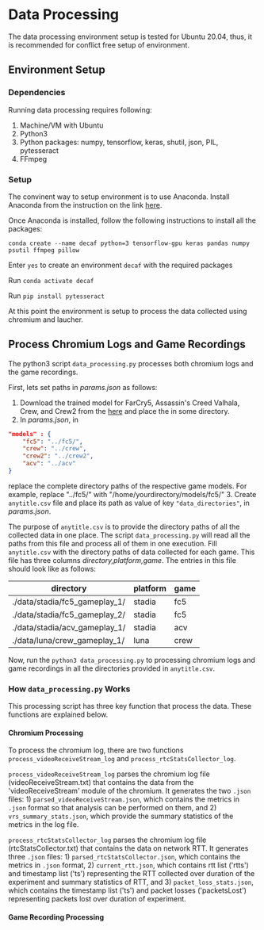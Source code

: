 # Data Processing

The data processing environment setup is tested for Ubuntu 20.04, thus, it is recommended for conflict free setup of environment.

## Environment Setup

### Dependencies
Running data processing requires following:
1. Machine/VM with Ubuntu 
2. Python3
3. Python packages: numpy, tensorflow, keras, shutil, json, PIL, pytesseract
4. FFmpeg

### Setup

The convinent way to setup environment is to use Anaconda. Install Anaconda from the instruction on the link [here](https://www.digitalocean.com/community/tutorials/how-to-install-the-anaconda-python-distribution-on-ubuntu-20-04).

Once Anaconda is installed, follow the following instructions to install all the packages:

`conda create --name decaf python=3 tensorflow-gpu keras pandas numpy psutil ffmpeg pillow`

Enter `yes` to create an environment `decaf` with the required packages

Run `conda activate decaf`

Run `pip install pytesseract`

At this point the environment is setup to process the data collected using chromium and laucher.


## Process Chromium Logs and Game Recordings

The python3 script `data_processing.py` processes both chromium logs and the game recordings. 

First, lets set paths in _params.json_ as follows:
1. Download the trained model for FarCry5, Assassin's Creed Valhala, Crew, and Crew2 from the [here](https://drive.google.com/drive/folders/1-RP1jfTfvcsI65LvE0vgnH1CxwkP629B?usp=sharing) and place the in some directory.
2. In _params.json_, in 
```json
"models" : {
	"fc5": "../fc5/",
	"crew": "../crew",
	"crew2": "../crew2",
	"acv": "../acv"		
}
```
replace the complete directory paths of the respective game models. For example, replace "../fc5/" with "/home/yourdirectory/models/fc5/"
3. Create `anytitle.csv` file and place its path as value of key `"data_directories"`, in _params.json_.

The purpose of `anytitle.csv` is to provide the directory paths of all the collected data in one place. The script `data_processing.py` will read all the paths from this file and process all of them in one execution. Fill `anytitle.csv` with the directory paths of data collected for each game. This file has three columns _directory,platform,game_. The entries in this file should look like as follows:

directory  | platform  | game
------------- | ------------- | ------------- | 
./data/stadia/fc5_gameplay_1/  | stadia  | fc5  | 
./data/stadia/fc5_gameplay_2/  | stadia  | fc5  | 
./data/stadia/acv_gameplay_1/  | stadia  | acv  | 
./data/luna/crew_gameplay_1/  | luna  | crew  | 


Now, run the `python3 data_processing.py` to processing chromium logs and game recordings in all the directories provided in `anytitle.csv`.

### How `data_processing.py` Works

This processing script has three key function that process the data. These functions are explained below.

#### Chromium Processing
To process the chromium log, there are two functions `process_videoReceiveStream_log` and `process_rtcStatsCollector_log`.

`process_videoReceiveStream_log` parses the chromium log file (videoReceiveStream.txt) that contains the data from the 'videoReceiveStream' module of the chromium. It generates the two `.json` files: 1) `parsed_videoReceiveStream.json`, which contains the metrics in `.json` format so that analysis can be performed on them, and 2) `vrs_summary_stats.json`, which provide the summary statistics of the metrics in the log file.

`process_rtcStatsCollector_log` parses the chromium log file (rtcStatsCollector.txt) that contains the data on network RTT. It generates three `.json` files: 1) `parsed_rtcStatsCollector.json`, which contains the metrics in `.json` format, 2) `current_rtt.json`, which contains rtt list ('rtts') and timestamp list ('ts') representing the RTT collected over duration of the experiment and summary statistics of RTT, and 3) `packet_loss_stats.json`, which contains the timestamp list ('ts') and packet losses ('packetsLost') representing packets lost over duration of experiment.


#### Game Recording Processing


